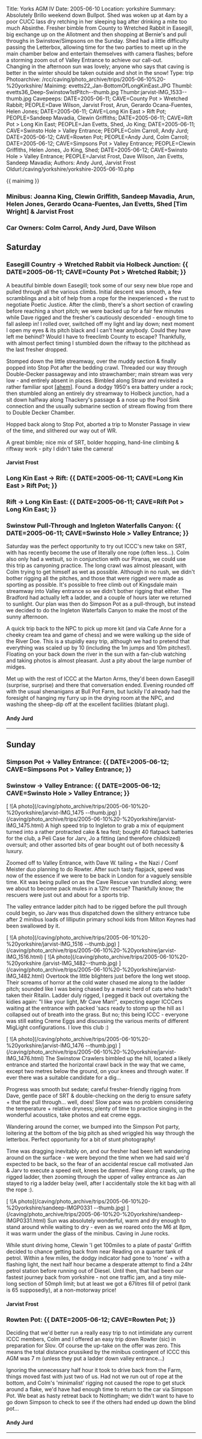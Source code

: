 Title: Yorks AGM IV
Date: 2005-06-10
Location: yorkshire
Summary: Absolutely Brillo weekend down Bullpot. Shed was woken up at 4am by a poor CUCC lass dry retching in her sleeping bag after drinking a mite too much Absinthe. Fresher bimble from County to Wretched Rabbit in Easegill, big exchange up on the Allotment and then shopping at Bernie's and pull throughs in Swinstow/Simpsons on the Sunday. Shed had a little difficulty passing the Letterbox, allowing time for the two parties to meet up in the main chamber below and entertain themselves with camera flashes; before a storming zoom out of Valley Entrance to achieve our call-out.<br>Changing in the afternoon sun was lovely; anyone who says that caving is better in the winter should be taken outside and shot in the snow!
Type: trip
Photoarchive: /rcc/caving/photo_archive/trips/2005-06-10%20-%20yorkshire/
Mainimg: evetts22_Jan-BottomOfLongKinEast.JPG
Thumbl: evetts36_Deep-Swinstow1stPitch--thumb.jpg
Thumbr:jarvist-IMG_1533--thumb.jpg
Cavepeeps: DATE=2005-06-11; CAVE=County Pot > Wretched Rabbit; PEOPLE=Dave Wilson, Jarvist Frost, Arun, Gerardo Ocana-Fuentes, Helen Jones;
	   DATE=2005-06-11; CAVE=Long Kin East > Rift Pot; PEOPLE=Sandeep Mavadia, Clewin Griffiths;
	   DATE=2005-06-11; CAVE=Rift Pot > Long Kin East; PEOPLE=Jan Evetts, Shed, Jo King;
	   DATE=2005-06-11; CAVE=Swinsto Hole > Valley Entrance; PEOPLE=Colm Carroll, Andy Jurd;
	   DATE=2005-06-12; CAVE=Rowten Pot; PEOPLE=Andy Jurd, Colm Carroll;
	   DATE=2005-06-12; CAVE=Simpsons Pot > Valley Entrance; PEOPLE=Clewin Griffiths, Helen Jones, Jo King, Shed;
	   DATE=2005-06-12; CAVE=Swinsto Hole > Valley Entrance; PEOPLE=Jarvist Frost, Dave Wilson, Jan Evetts, Sandeep Mavadia;
Authors: Andy Jurd, Jarvist Frost
Oldurl:/caving/yorkshire/yorkshire-2005-06-10.php

{{ mainimg }}

### Minibus: Joanna King, Clewin Griffith, Sandeep Mavadia, Arun, Helen Jones, Gerardo Ocana-Fuentes, Jan Evetts, Shed [Tim Wright] &amp; Jarvist Frost

### Car Owners: Colm Carrol, Andy Jurd, Dave Wilson

## Saturday

### Easegill Country -&gt; Wretched Rabbit via Holbeck Junction: {{ DATE=2005-06-11; CAVE=County Pot > Wretched Rabbit; }}

A beautiful bimble down Easegill; took some of our sexy new blue rope and
pulled through all the various climbs. Initial descent was smooth, a few
scramblings and a bit of help from a rope for the inexperienced + the rust to
negotiate Poetic Justice. After the climb, there's a short section of crawling
before reaching a short pitch; we were backed up for a fair few minutes while
Dave rigged and the fresher's cautiously descended - enough time to fall
asleep in! I rolled over, switched off my light and lay down; next moment I
open my eyes &amp; its pitch black and I can't hear anybody. Could they have
left me behind? Would I have to freeclimb County to escape? Thankfully, with
almost perfect timing I stumbled down the riftway to the pitchhead as the last
fresher dropped.

Stomped down the little streamway, over the muddy section &amp; finally popped
into Stop Pot after the bedding crawl. Threaded our way through Double-Decker
passageway and into strawchamber; main stream was very low - and entirely
absent in places. Bimbled along Straw and revisited a rather familiar spot
[[ahem]](/caving/old/yorkshire/yorkshire-2004-christmas-tour.php#29-arctic).
Found a dodgy 1950's era battery under a rock; then stumbled along an entirely
dry streamway to Holbeck junction, had a sit down halfway along Thackery's
passage &amp; a nose up the Pool Sink connection and the usually submarine
section of stream flowing from there to Double Decker Chamber.

Hopped back along to Stop Pot, aborted a trip to Monster Passage in view of
the time, and slithered our way out of WR.

A great bimble; nice mix of SRT, bolder hopping, hand-line climbing &amp;
riftway work - pity I didn't take the camera!

#### Jarvist Frost

### Long Kin East -&gt; Rift: {{ DATE=2005-06-11; CAVE=Long Kin East > Rift Pot; }}

### Rift -&gt; Long Kin East: {{ DATE=2005-06-11; CAVE=Rift Pot > Long Kin East; }}

### Swinstow Pull-Through and Ingleton Waterfalls Canyon: {{ DATE=2005-06-11; CAVE=Swinsto Hole > Valley Entrance; }}

Saturday was the perfect opportunity to try out ICCC's new take on SRT, with
has recently become the use of literally one rope (often less...). Colm also
only had a wetsuit, so in conjunction with our Piranas, we could use this trip
as canyoning practice. The long crawl was almost pleasant, with Colm trying to
get himself as wet as possible. Although in no rush, we didn't bother rigging
all the pitches, and those that were rigged were made as sporting as possible.
It's possible to free climb out of Kingsdale main streamway into Valley
entrance so we didn't bother rigging that either. The Bradford had actually
left a ladder, and a couple of hours later we returned to sunlight. Our plan
was then do Simpson Pot as a pull-through, but instead we decided to do the
Ingleton Waterfalls Canyon to make the most of the sunny afternoon.

A quick trip back to the NPC to pick up more kit (and via Cafe Anne for a
cheeky cream tea and game of chess) and we were walking up the side of the
River Doe. This is a stupidly easy trip, although we had to pretend that
everything was scaled up by 10 (including the 1m jumps and 10m pitches!).
Floating on your back down the river in the sun with a fan-club watching and
taking photos is almost pleasant. Just a pity about the large number of
midges.

Met up with the rest of ICCC at the Marton Arms, they'd been down Easegill
(surprise, surprise) and there that conversation ended. Evening rounded off
with the usual shenanigans at Bull Pot Farm, but luckily I'd already had the
foresight of hanging my furry up in the drying room at the NPC, and washing
the sheep-dip off at the excellent facilities (blatant plug).

#### Andy Jurd

* * *

## Sunday

### Simpson Pot -&gt; Valley Entrance: {{ DATE=2005-06-12; CAVE=Simpsons Pot > Valley Entrance; }}

### Swinstow -&gt; Valley Entrance: {{ DATE=2005-06-12; CAVE=Swinsto Hole > Valley Entrance; }}

[ ![A photo](/caving/photo_archive/trips/2005-06-10%20-%20yorkshire/jarvist-IMG_1475
--thumb.jpg) ](/caving/photo_archive/trips/2005-06-10%20-%20yorkshire/jarvist-
IMG_1475.html) A high speed trip to Ingleton to grab a mix of equipment turned
into a rather protracted cake &amp; tea fest; bought 40 flatpack batteries for
the club, a Peli Case for Jarv, Jo a fitting (and therefore childsized)
oversuit; and other assorted bits of gear bought out of both necessity &amp;
luxury.

Zoomed off to Valley Entrance, with Dave W. tailing + the Nazi / Comf Meister
duo planning to do Rowter. After such tasty flapjack, speed was now of the
essence if we were to be back in London for a vaguely sensible time. Kit was
being pulled on as the Cave Rescue van trundled along; were we about to become
pack mules in a 12hr rescue? Thankfully know; the rescuers were just out and
about for a sports trip.

The valley entrance ladder pitch had to be rigged before the pull through
could begin, so Jarv was thus dispatched down the slithery entrance tube after
2 minibus loads of lilliputin primary school kids from Milton Keynes had been
swallowed by it.

[ ![A photo](/caving/photo_archive/trips/2005-06-10%20-%20yorkshire/jarvist-IMG_1516
--thumb.jpg) ](/caving/photo_archive/trips/2005-06-10%20-%20yorkshire/jarvist-
IMG_1516.html) [ ![A photo](/caving/photo_archive/trips/2005-06-10%20-%20yorkshire
/jarvist-IMG_1482--thumb.jpg)
](/caving/photo_archive/trips/2005-06-10%20-%20yorkshire/jarvist-
IMG_1482.html) Overtook the little blighters just before the long wet stoop.
Their screams of horror at the cold water chased me along to the ladder pitch;
sounded like I was being chased by a manic herd of cats who hadn't taken their
Ritalin. Ladder duly rigged, I pegged it back out overtaking the kidies again:
"I like your light, Mr Cave Man!", expecting eager ICCCers waiting at the
entrance with packed 'sacs ready to stomp up the hill as I collapsed out of
breath into the grass. But no; this being ICCC - everyone was still eating
Creme Eggs and discussing the various merits of different MigLight
configurations. I love this club :)

[ ![A photo](/caving/photo_archive/trips/2005-06-10%20-%20yorkshire/jarvist-IMG_1476
--thumb.jpg) ](/caving/photo_archive/trips/2005-06-10%20-%20yorkshire/jarvist-
IMG_1476.html) The Swinstow Crawlers bimbled up the hill, located a likely
entrance and started the horizontal crawl back in the way that we came, except
two metres below the ground, on your knees and through water. If ever there
was a suitable candidate for a dig...

Progress was smooth but sedate; careful fresher-friendly rigging from Dave,
gentle pace of SRT &amp; double-checking on the derig to ensure safety + that
the pull through... well, does! Slow pace was no problem considering the
temperature + relative dryness; plenty of time to practice singing in the
wonderful acoustics, take photos and eat creme eggs.

Wandering around the corner, we bumped into the Simpson Pot party, loitering
at the bottom of the big pitch as shed wriggled his way through the letterbox.
Perfect opportunity for a bit of stunt photography!

Time was dragging inevitably on, and our fresher had been left wandering
around on the surface - we were beyond the time when we had said we'd expected
to be back, so the fear of an accidental rescue call motivated Jan &amp; Jarv
to execute a speed exit, knees be damned. Flew along crawls, up the rigged
ladder, then zooming through the upper of valley entrance as Jan stayed to rig
a ladder belay (well, after I accidentally stole the kit bag with all the rope
:).

[ ![A photo](/caving/photo_archive/trips/2005-06-10%20-%20yorkshire/sandeep-IMGP0331
--thumb.jpg) ](/caving/photo_archive/trips/2005-06-10%20-%20yorkshire/sandeep-
IMGP0331.html) Sun was absolutely wonderful, warm and dry enough to stand
around while waiting to dry - even as we roared onto the M6 at 8pm, it was
warm under the glass of the minibus. Caving in June rocks.

While stunt driving home, Clewin 'I get 100miles to a plate of pasta' Griffith
decided to chance getting back from near Reading on a quarter tank of petrol.
Within a few miles, the dodgy indicator had gone to 'none' + with a flashing
light, the next half hour became a desperate attempt to find a 24hr petrol
station before running out of Diesel. Until then, that had been our fastest
journey back from yorkshire - not one traffic jam, and a tiny mile-long
section of 50mph limit; but at least we got a 67litres fill of petrol (tank is
65 supposedly), at a non-motorway price!

#### Jarvist Frost

### Rowten Pot: {{ DATE=2005-06-12; CAVE=Rowten Pot; }}

Deciding that we'd better run a really easy trip to not intimidate any current
ICCC members, Colm and I offered an easy trip down Rowter (sic) in preparation
for Slov. Of course the up-take on the offer was zero. This means the total
distance prussiked by the minibus contingent of ICCC this AGM was 7 m (unless
they put a ladder down valley entrance...)

Ignoring the unnecessary half hour it took to drive back from the Farm, things
moved fast with just two of us. Had not we run out of rope at the bottom, and
Colm's 'minimalist' rigging not caused the rope to get stuck around a flake,
we'd have had enough time to return to the car via Simpson Pot. We beat as
hasty retreat back to Nottingham; we didn't want to have to go down Simpson to
check to see if the others had ended up down the blind pot...

#### Andy Jurd

* * *


